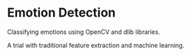 # Emotion Detection

Classifying emotions using OpenCV and dlib libraries. 

A trial with traditional feature extraction and machine learning.

